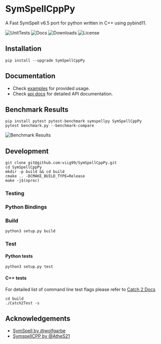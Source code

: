 # SymSpellCppPy
A Fast SymSpell v6.5 port for python written in C++ using pybind11.

![UnitTests](https://img.shields.io/github/workflow/status/viig99/SymSpellCppPy/UnitTests?style=flat-square)
![Docs](https://img.shields.io/readthedocs/symspellcpppy?style=flat-square)
![Downloads](https://img.shields.io/pypi/dm/SymSpellCppPy?style=flat-square)
![License](https://img.shields.io/github/license/viig99/SymSpellCppPy?style=flat-square)

## Installation
```shell script
pip install --upgrade SymSpellCppPy
```

## Documentation
* Check [examples](https://symspellcpppy.readthedocs.io/en/latest/Examples.html) for provided usage.
* Check [api docs](https://symspellcpppy.readthedocs.io/en/latest/SymSpellCppPy.html#pybind11-binding-for-symspellpy) for detailed API documentation.

## Benchmark Results
```shell script
pip install pytest pytest-benchmark symspellpy SymSpellCppPy
pytest benchmark.py --benchmark-compare
```
![Benchmark Results](https://github.com/viig99/SymSpellCppPy/blob/master/resources/benchmark.png?raw=true)

## Development
```shell script
git clone git@github.com:viig99/SymSpellCppPy.git
cd SymSpellCppPy
mkdir -p build && cd build
cmake .. -DCMAKE_BUILD_TYPE=Release
make -j$(nproc)
```

### Testing


### Python Bindings

### Build
```shell script
python3 setup.py build
```

### Test
#### Python tests
```shell script
python3 setup.py test
```

#### C++ tests
For detailed list of command line test flags please refer to [Catch 2 Docs](https://github.com/catchorg/Catch2/blob/master/docs/command-line.md#top)
```shell script
cd build
./Catch2Test -s
```

## Acknowledgements
* [SymSpell by @wolfgarbe](https://github.com/wolfgarbe/SymSpell)
* [SymspellCPP by @AtheS21](https://github.com/AtheS21/SymspellCPP)